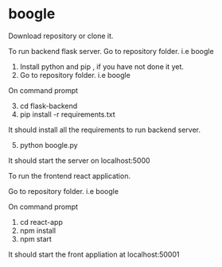 # boogle

Download repository or clone it.

To run backend flask server.
  Go to repository folder. i.e boogle

  1. Install python and pip , if you have not done it yet.
  2. Go to repository folder. i.e boogle
  
  On command prompt
  
  3. cd flask-backend
  4. pip install -r requirements.txt

  It should install all the requirements to run backend server.
  
  5. python boogle.py
  
  It should start the server on localhost:5000


To run the frontend react application.

  Go to repository folder. i.e boogle
  
  On command prompt
  
  1. cd react-app
  2. npm install
  3. npm start
  
  It should start the front appliation at localhost:50001
